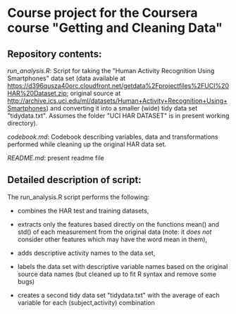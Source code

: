 Course project for the Coursera course "Getting and Cleaning Data"
=============================

## Repository contents:

*run_analysis.R*: Script for taking the "Human Activity Recognition Using Smartphones" data set (data available at https://d396qusza40orc.cloudfront.net/getdata%2Fprojectfiles%2FUCI%20HAR%20Dataset.zip; original source at http://archive.ics.uci.edu/ml/datasets/Human+Activity+Recognition+Using+Smartphones) and converting it into a smaller (wide) tidy data set "tidydata.txt". Assumes the folder "UCI HAR DATASET" is in present working directory). 

*codebook.md*: Codebook describing variables, data and transformations performed while cleaning up the original HAR data set.

*README.md*: present readme file

## Detailed description of script:

The run_analysis.R script performs the following:
- combines the HAR test and training datasets, 

- extracts only the features based directly on the functions mean() and std() of each measurement from the original data (note: it _does not_ consider other features which may have the word mean in them),

- adds descriptive activity names to the data set, 

- labels the data set with descriptive variable names based on the original source data names (but cleaned up to fit R syntax and remove some bugs)

- creates a second tidy data set "tidydata.txt" with the average of each variable for each (subject,activity) combination


